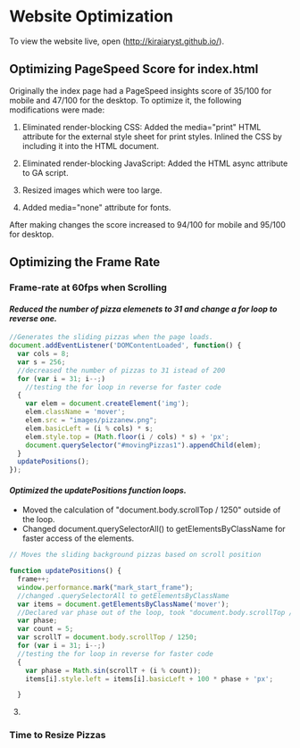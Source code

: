 # Website Optimization

To view the website live, open (http://kiraiaryst.github.io/).

## Optimizing PageSpeed Score for index.html

Originally the index page had a PageSpeed insights score of 35/100 for mobile and 47/100 for the desktop. To optimize it, the following modifications were made:

1. Eliminated render-blocking CSS:
Added the media="print" HTML attribute for the external style sheet for print styles.
Inlined the CSS by including it into the HTML document.

2. Eliminated render-blocking JavaScript:
Added the HTML async attribute to GA script.

3. Resized images which were too large.

4. Added media="none" attribute for fonts.

After making changes the score increased to 94/100 for mobile and 95/100 for desktop.

## Optimizing the Frame Rate

### Frame-rate at 60fps when Scrolling

#### *Reduced the number of pizza elemenets to 31 and change a for loop to reverse one.*

```js
//Generates the sliding pizzas when the page loads.
document.addEventListener('DOMContentLoaded', function() {
  var cols = 8;
  var s = 256;
  //decreased the number of pizzas to 31 istead of 200
  for (var i = 31; i--;)
    //testing the for loop in reverse for faster code
  {
    var elem = document.createElement('img');
    elem.className = 'mover';
    elem.src = "images/pizzanew.png";
    elem.basicLeft = (i % cols) * s;
    elem.style.top = (Math.floor(i / cols) * s) + 'px';
    document.querySelector("#movingPizzas1").appendChild(elem);
  }
  updatePositions();
});
```
#### *Optimized the updatePositions function loops.*

 * Moved the calculation of "document.body.scrollTop / 1250" outside of the loop.
 * Changed document.querySelectorAll() to getElementsByClassName for faster access of the elements.

```js
// Moves the sliding background pizzas based on scroll position

function updatePositions() {
  frame++;
  window.performance.mark("mark_start_frame");
  //changed .querySelectorAll to getElementsByClassName
  var items = document.getElementsByClassName('mover');
  //Declared var phase out of the loop, took "document.body.scrollTop / 1250" to a separate variable.
  var phase;
  var count = 5;
  var scrollT = document.body.scrollTop / 1250;
  for (var i = 31; i--;)
  //testing the for loop in reverse for faster code
  {
    var phase = Math.sin(scrollT + (i % count));
    items[i].style.left = items[i].basicLeft + 100 * phase + 'px';

  }
```
3.
### Time to Resize Pizzas
